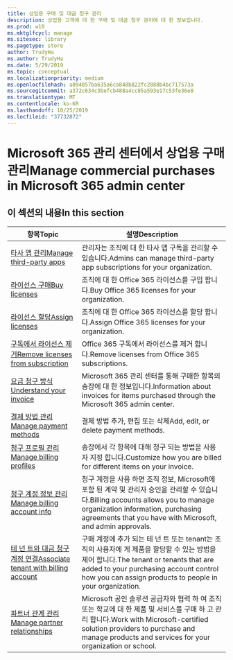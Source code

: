 ```yaml
---
title: 상업용 구매 및 대금 청구 관리
description: 상업용 고객에 대 한 구매 및 대금 청구 관리에 대 한 정보입니다.
ms.prod: w10
ms.mktglfcycl: manage
ms.sitesec: library
ms.pagetype: store
author: TrudyHa
ms.author: TrudyHa
ms.date: 5/29/2019
ms.topic: conceptual
ms.localizationpriority: medium
ms.openlocfilehash: a094057ba635a6ca848b822fc2888b4bc717573a
ms.sourcegitcommit: a372c634c3befcb488a4cc85a593e17c53fe36e8
ms.translationtype: MT
ms.contentlocale: ko-KR
ms.lasthandoff: 10/25/2019
ms.locfileid: "37732872"
---
```

# <a name="manage-commercial-purchases-in-microsoft-365-admin-center"></a><span data-ttu-id="0de32-103">Microsoft 365 관리 센터에서 상업용 구매 관리</span><span class="sxs-lookup"><span data-stu-id="0de32-103">Manage commercial purchases in Microsoft 365 admin center</span></span>

## <a name="in-this-section"></a><span data-ttu-id="0de32-104">이 섹션의 내용</span><span class="sxs-lookup"><span data-stu-id="0de32-104">In this section</span></span>

| <span data-ttu-id="0de32-105">항목</span><span class="sxs-lookup"><span data-stu-id="0de32-105">Topic</span></span> | <span data-ttu-id="0de32-106">설명</span><span class="sxs-lookup"><span data-stu-id="0de32-106">Description</span></span> |
| ----- | ----------- |
| [<span data-ttu-id="0de32-107">타사 앱 관리</span><span class="sxs-lookup"><span data-stu-id="0de32-107">Manage third-party apps</span></span>](manage-saas-apps.md) | <span data-ttu-id="0de32-108">관리자는 조직에 대 한 타사 앱 구독을 관리할 수 있습니다.</span><span class="sxs-lookup"><span data-stu-id="0de32-108">Admins can manage third-party app subscriptions for your organization.</span></span> |
| [<span data-ttu-id="0de32-109">라이선스 구매</span><span class="sxs-lookup"><span data-stu-id="0de32-109">Buy licenses</span></span>](https://docs.microsoft.com/office365/admin/subscriptions-and-billing/buy-licenses?view=o365-worldwide) | <span data-ttu-id="0de32-110">조직에 대 한 Office 365 라이선스를 구입 합니다.</span><span class="sxs-lookup"><span data-stu-id="0de32-110">Buy Office 365 licenses for your organization.</span></span> |
| [<span data-ttu-id="0de32-111">라이선스 할당</span><span class="sxs-lookup"><span data-stu-id="0de32-111">Assign licenses</span></span>](https://docs.microsoft.com/office365/admin/subscriptions-and-billing/assign-licenses-to-users?view=o365-worldwide) | <span data-ttu-id="0de32-112">조직에 대 한 Office 365 라이선스를 할당 합니다.</span><span class="sxs-lookup"><span data-stu-id="0de32-112">Assign Office 365 licenses for your organization.</span></span> |
| [<span data-ttu-id="0de32-113">구독에서 라이선스 제거</span><span class="sxs-lookup"><span data-stu-id="0de32-113">Remove licenses from subscription</span></span>](https://docs.microsoft.com/office365/admin/subscriptions-and-billing/remove-licenses-from-subscription?view=o365-worldwide) | <span data-ttu-id="0de32-114">Office 365 구독에서 라이선스를 제거 합니다.</span><span class="sxs-lookup"><span data-stu-id="0de32-114">Remove licenses from Office 365 subscriptions.</span></span> |
| [<span data-ttu-id="0de32-115">요금 청구 방식</span><span class="sxs-lookup"><span data-stu-id="0de32-115">Understand your invoice</span></span>](/microsoft-365/commerce/billing-and-payments/understand-your-invoice) | <span data-ttu-id="0de32-116">Microsoft 365 관리 센터를 통해 구매한 항목의 송장에 대 한 정보입니다.</span><span class="sxs-lookup"><span data-stu-id="0de32-116">Information about invoices for items purchased through the Microsoft 365 admin center.</span></span> |
| [<span data-ttu-id="0de32-117">결제 방법 관리</span><span class="sxs-lookup"><span data-stu-id="0de32-117">Manage payment methods</span></span>](https://docs.microsoft.com/microsoft-store/payment-methods) | <span data-ttu-id="0de32-118">결제 방법 추가, 편집 또는 삭제</span><span class="sxs-lookup"><span data-stu-id="0de32-118">Add, edit, or delete payment methods.</span></span> |
| [<span data-ttu-id="0de32-119">청구 프로필 관리</span><span class="sxs-lookup"><span data-stu-id="0de32-119">Manage billing profiles</span></span>](/microsoft-365/commerce/billing-and-payments/manage-billing-profiles) | <span data-ttu-id="0de32-120">송장에서 각 항목에 대해 청구 되는 방법을 사용자 지정 합니다.</span><span class="sxs-lookup"><span data-stu-id="0de32-120">Customize how you are billed for different items on your invoice.</span></span>  |
| [<span data-ttu-id="0de32-121">청구 계정 정보 관리</span><span class="sxs-lookup"><span data-stu-id="0de32-121">Manage billing account info</span></span>](https://docs.microsoft.com/microsoft-store/update-microsoft-store-for-business-account-settings) | <span data-ttu-id="0de32-122">청구 계정을 사용 하면 조직 정보, Microsoft에 포함 된 계약 및 관리자 승인을 관리할 수 있습니다.</span><span class="sxs-lookup"><span data-stu-id="0de32-122">Billing accounts allows you to manage organization information, purchasing agreements that you have with Microsoft, and admin approvals.</span></span> |
| [<span data-ttu-id="0de32-123">테 넌 트와 대금 청구 계정 연결</span><span class="sxs-lookup"><span data-stu-id="0de32-123">Associate tenant with billing account</span></span>](https://docs.microsoft.com/microsoft-store/manage-mpsa-software-microsoft-store-for-business) | <span data-ttu-id="0de32-124">구매 계정에 추가 되는 테 넌 트 또는 tenant는 조직의 사용자에 게 제품을 할당할 수 있는 방법을 제어 합니다.</span><span class="sxs-lookup"><span data-stu-id="0de32-124">The tenant or tenants that are added to your purchasing account control how you can assign products to people in your organization.</span></span> |
| [<span data-ttu-id="0de32-125">파트너 관계 관리</span><span class="sxs-lookup"><span data-stu-id="0de32-125">Manage partner relationships</span></span>](https://docs.microsoft.com/microsoft-store/work-with-partner-microsoft-store-business) | <span data-ttu-id="0de32-126">Microsoft 공인 솔루션 공급자와 협력 하 여 조직 또는 학교에 대 한 제품 및 서비스를 구매 하 고 관리 합니다.</span><span class="sxs-lookup"><span data-stu-id="0de32-126">Work with Microsoft-certified solution providers to purchase and manage products and services for your organization or school.</span></span> |